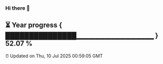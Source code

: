 ### Hi there 👋
⏳ Year progress { ███████████████▁▁▁▁▁▁▁▁▁▁▁▁▁▁▁ } 52.07 %
---
⏰ Updated on Thu, 10 Jul 2025 00:59:05 GMT

